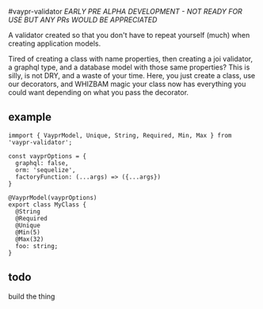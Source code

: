 #vaypr-validator
*EARLY PRE ALPHA DEVELOPMENT - NOT READY FOR USE BUT ANY PRs WOULD BE APPRECIATED*

A validator created so that you don't have to repeat yourself (much) when creating application models. 

Tired of creating a class with name properties, then creating a joi validator, a graphql type, and a database model with those same properties? This is silly, is not DRY, and a waste of your time. Here, you just create a class, use our decorators, and WHIZBAM magic your class now has everything you could want depending on what you pass the decorator.

## example
```
immport { VayprModel, Unique, String, Required, Min, Max } from 'vaypr-validator';

const vayprOptions = {
  graphql: false,
  orm: 'sequelize',
  factoryFunction: (...args) => ({...args})
}

@VayprModel(vayprOptions)
export class MyClass {
  @String
  @Required
  @Unique
  @Min(5)
  @Max(32)
  foo: string;
}
```

## todo
build the thing

